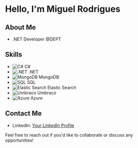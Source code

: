 # Hello, I'm Miguel Rodrigues

## About Me
- .NET Developer @DEPT

## Skills
- ![C#]([https://img.icons8.com/color/48/000000/c-sharp-logo.png](https://user-images.githubusercontent.com/25181517/121405384-444d7300-c95d-11eb-959f-913020d3bf90.png)) C#
- ![.NET](https://user-images.githubusercontent.com/25181517/121405754-b4f48f80-c95d-11eb-8893-fc325bde617f.png) .NET
- ![MongoDB](https://user-images.githubusercontent.com/25181517/182884177-d48a8579-2cd0-447a-b9a6-ffc7cb02560e.png) MongoDB
- ![SQL](https://img.icons8.com/color/48/000000/sql.png) SQL
- ![Elastic Search](https://user-images.githubusercontent.com/25181517/183569191-f32cdf03-673f-4ae3-809b-3a8b376bb8a2.png) Elastic Search
- ![Umbraco](https://img.icons8.com/color/48/000000/umbraco.png) Umbraco
- ![Azure](https://user-images.githubusercontent.com/25181517/183911544-95ad6ba7-09bf-4040-ac44-0adafedb9616.png) Azure

  
## Contact Me
- LinkedIn: [Your LinkedIn Profile](https://www.linkedin.com/in/yourprofile)

Feel free to reach out if you'd like to collaborate or discuss any opportunities!
